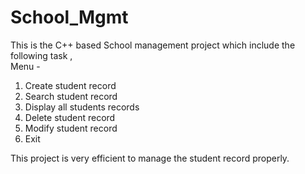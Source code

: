 # School_Mgmt
This is the C++ based School management project which include the following task ,  
Menu -  
  1. Create student record
  2. Search student record
  3. Display all students records          
  4. Delete student record   
  5. Modify student record
  6. Exit
  
This project is very efficient to manage the student record properly.
